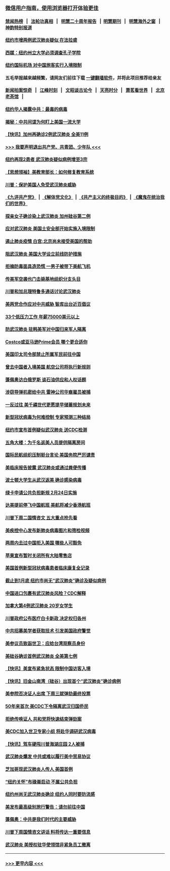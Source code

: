 ### [微信用户指南，使用浏览器打开体验更佳](https://github.com/gfw-breaker/banned-news1/blob/master/indexes/wechat-guide.md?t=0)
#### [禁闻热榜](热点新闻.md?t=0)  &nbsp;&nbsp;|&nbsp;&nbsp; [法轮功真相](https://github.com/gfw-breaker/truth/blob/master/README.md?t=0) &nbsp;&nbsp;|&nbsp;&nbsp; [明慧二十周年报告](https://github.com/gfw-breaker/mh-reports/blob/master/README.md?t=0) &nbsp;&nbsp;|&nbsp;&nbsp;[明慧期刊](https://github.com/gfw-breaker/mh-qikan) &nbsp;&nbsp;|&nbsp;&nbsp; [明慧海外之窗](https://github.com/gfw-breaker/mh-news/blob/master/README.md?t=0) &nbsp;&nbsp;|&nbsp;&nbsp; [神韵特别报道](https://github.com/gfw-breaker/mh-news/blob/master/shenyun.md?t=0)
#### [纽约市增两例武汉肺炎疑似 在法拉盛](../pages/nsc412/n11840625.md?t=02031733) 
#### [西媒：纽约州立大学必须调查孔子学院](../pages/nsc412/n11840637.md?t=02031733) 
#### [纽约国际机场  对中国旅客实行入境限制](../pages/nsc412/n11840619.md?t=02031733) 
#### 五毛举报越来越频繁，请网友们前往下载 [一键翻墙软件](https://github.com/gfw-breaker/ssr-accounts)，并将此项目推荐给亲友
#### [新闻拍案惊奇](https://github.com/gfw-breaker/banned-news1/blob/master/pages/link4.md) &nbsp;&nbsp;|&nbsp;&nbsp; [江峰时刻](https://github.com/gfw-breaker/banned-news1/blob/master/pages/link4.md) &nbsp;&nbsp;|&nbsp;&nbsp; [文昭谈古论今](https://github.com/gfw-breaker/banned-news1/blob/master/pages/link4.md) &nbsp;&nbsp;|&nbsp;&nbsp; [天亮时分](https://github.com/gfw-breaker/banned-news1/blob/master/pages/link4.md) &nbsp;&nbsp;|&nbsp;&nbsp; [萧茗看世界](https://github.com/gfw-breaker/banned-news1/blob/master/pages/link4.md) &nbsp;&nbsp;|&nbsp;&nbsp; [北京老茶馆](https://github.com/gfw-breaker/banned-news1/blob/master/pages/link4.md) &nbsp;&nbsp;|&nbsp;&nbsp; 
#### [纽约华人揭露中共：最毒的病毒](../pages/nsc412/n11840631.md?t=02031733) 
#### [揭秘：中共间谍为何盯上美国一流大学](../pages/nsc412/n11840270.md?t=02031733) 
#### [【快讯】加州再确诊2例武汉肺炎 全美11例](../pages/nsc412/n11840339.md?t=02031733) 
#### [>>> 我要声明退出共产党、共青团、少年队 <<<](https://github.com/begood0513/goodnews/blob/master/quit/letter.md) 
#### [纽约再现2患者 武汉肺炎疑似病例增至3宗](../pages/nsc412/n11840010.md?t=02031733) 
#### [【思想领袖】美教育部长：如何修复教育系统](../pages/nsc412/n11690865.md?t=02031733) 
#### [川普：保护美国人免受武汉肺炎威胁](../pages/nsc412/n11839718.md?t=02031733) 
#### [《九评共产党》](https://github.com/begood0513/9ping.md/blob/master/README.md) &nbsp;|&nbsp; [《解体党文化》](../../../../jtdwh.md/blob/master/README.md)  &nbsp;|&nbsp; [《共产主义的终极目的》](../../../../gczydzjmd.md/blob/master/README.md) &nbsp;|&nbsp; [《魔鬼在统治我们的世界》](../../../../mgztzwmdsj.md/blob/master/README.md) 
#### [探亲女子确诊染上武汉肺炎 加州硅谷第二例](../pages/nsc412/n11839784.md?t=02031733) 
#### [应对武汉肺炎 美国土安全部开始实施入境限制](../pages/nsc412/n11839729.md?t=02031733) 
#### [遏止肺炎疫情 白宫:北京尚未接受美国的帮助](../pages/nsc412/n11839660.md?t=02031733) 
#### [阻武汉肺炎 美国大学设立前线防护措施](../pages/nsc412/n11839479.md?t=02031733) 
#### [拒摘防毒面具造恐慌 一男子被带下美航飞机](../pages/nsc412/n11839455.md?t=02031733) 
#### [传美军空袭也门击毙基地组织分支头目](../pages/nsc412/n11839210.md?t=02031733) 
#### [川普和加总理特鲁多通话讨论武汉肺炎](../pages/nsc412/n11839128.md?t=02031733) 
#### [美两党合作应对中共威胁 智库出台近百倡议](../pages/nsc412/n11838437.md?t=02031733) 
#### [33个低压力工作 年薪75000美元以上](../pages/nsc412/n11834441.md?t=02031733) 
#### [防武汉肺炎 驻韩美军对中国归来军人隔离](../pages/nsc412/n11838970.md?t=02031733) 
#### [Costco或亚马逊Prime会员 哪个更合适你](../pages/nsc412/n11834459.md?t=02031733) 
#### [美国印太司令部禁止所属军民前往中国](../pages/nsc412/n11838418.md?t=02031733) 
#### [曾去中国者入境美国 航空公司将执行新规则](../pages/nsc412/n11838375.md?t=02031733) 
#### [蓬佩奥访白俄罗斯 谈石油供应和人权话题](../pages/nsc412/n11838242.md?t=02031733) 
#### [涉窃导弹机密给中共 雷神公司华裔雇员被捕](../pages/nsc412/n11838129.md?t=02031733) 
#### [一反过往 美千禧世代更愿提早储蓄规划未来](../pages/nsc412/n11837601.md?t=02031733) 
#### [新型冠状病毒为何难控制 专家预测三种结局](../pages/nsc412/n11838002.md?t=02031733) 
#### [纽约市宣布首例疑似武汉肺炎 送CDC检测](../pages/nsc412/n11837852.md?t=02031733) 
#### [五角大楼：为千名返美人员提供隔离房间](../pages/nsc412/n11837831.md?t=02031733) 
#### [国际民航组织压制挺台言论 美国务院严厉谴责](../pages/nsc412/n11837791.md?t=02031733) 
#### [美临床报告披露 武汉肺炎或通过粪便传播](../pages/nsc412/n11837626.md?t=02031733) 
#### [波士顿大学生从武汉返美 确诊感染病毒](../pages/nsc412/n11837580.md?t=02031733) 
#### [绿卡申请公共负担新规 2月24日实施](../pages/nsc412/n11836634.md?t=02031733) 
#### [达美提前停飞中国航班 美航将减少香港航班](../pages/nsc412/n11837649.md?t=02031733) 
#### [川普下周二国情咨文 五大重点抢先看](../pages/nsc412/n11837512.md?t=02031733) 
#### [美疾控中心发布新肺炎病毒图片和筛检视频](../pages/nsc412/n11837491.md?t=02031733) 
#### [两周内去过中国拒入美国 哪些人可豁免](../pages/nsc412/n11837400.md?t=02031733) 
#### [苹果宣布暂时关闭所有大陆零售店](../pages/nsc412/n11837097.md?t=02031733) 
#### [美国首例新型冠状病毒患者临床康复全记录](../pages/nsc412/n11836513.md?t=02031733) 
#### [截止到1月底  纽约市尚无“武汉肺炎”确诊及疑似病例](../pages/nsc412/n11836657.md?t=02031733) 
#### [中国进口包裹有武汉肺炎风险？CDC解释](../pages/nsc412/n11836321.md?t=02031733) 
#### [加拿大第4例武汉肺炎 20岁女学生](../pages/nsc412/n11836537.md?t=02031733) 
#### [川普政府公布医疗白卡新政 决定权归各州](../pages/nsc412/n11836336.md?t=02031733) 
#### [中共招募美学者获取技术 引发美国政府警觉](../pages/nsc412/n11836277.md?t=02031733) 
#### [美参议员致函世卫：应给台湾观察员身份](../pages/nsc412/n11836183.md?t=02031733) 
#### [美硅谷确诊首例武汉肺炎 全美第七例](../pages/nsc412/n11836093.md?t=02031733) 
#### [【快讯】美宣布紧急状态 限制中国访客入境](../pages/nsc412/n11836030.md?t=02031733) 
#### [【快讯】旧金山南湾（硅谷）出现首个“武汉肺炎”确诊病例](../pages/nsc412/n11836084.md?t=02031733) 
#### [美参院否决证人出席 下周三就弹劾最终投票](../pages/nsc412/n11835900.md?t=02031733) 
#### [50年来首次 美CDC下令隔离武汉归国侨民](../pages/nsc412/n11835854.md?t=02031733) 
#### [拒绝传唤证人 共和党将快速结束弹劾案](../pages/nsc412/n11835573.md?t=02031733) 
#### [美CDC加入世卫专家小组 将赴华调研武汉病毒](../pages/nsc412/n11835584.md?t=02031733) 
#### [【快讯】驾车硬闯川普海湖庄园 2人被捕](../pages/nsc412/n11835785.md?t=02031733) 
#### [武汉肺炎爆发 中共或难以履行美中贸易协议](../pages/nsc412/n11834752.md?t=02031733) 
#### [芝加哥现武汉肺炎人传人 美国首例](../pages/nsc412/n11834730.md?t=02031733) 
#### [“纽约关怀”布碌崙启动  不属公共负担](../pages/nsc412/n11834269.md?t=02031733) 
#### [纽约州尚无武汉肺炎确诊  纽约人同时要防流感](../pages/nsc412/n11834247.md?t=02031733) 
#### [美发布最高级别旅行警告：请勿前往中国](../pages/nsc412/n11834038.md?t=02031733) 
#### [蓬佩奥：中共是我们时代的主要威胁](../pages/nsc412/n11833434.md?t=02031733) 
#### [川普下周国情咨文讲话 料将传达一重要信息](../pages/nsc412/n11833714.md?t=02031733) 
#### [武汉肺炎 美授权驻华使领馆非紧急员工撤离](../pages/nsc412/n11833604.md?t=02031733) 

----
#### [ >>> 更早内容 <<< ](../indexes/nsc412-earlier.md)
